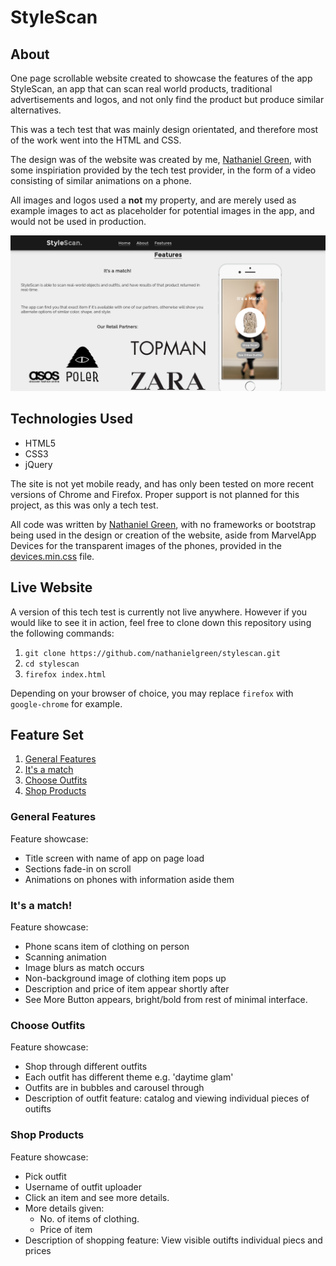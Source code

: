 # StyleScan

## About

One page scrollable website created to showcase the features of the app
StyleScan, an app that can scan real world products, traditional advertisements
and logos, and not only find the product but produce similar alternatives.

This was a tech test that was mainly design orientated, and therefore most of
the work went into the HTML and CSS.

The design was of the website was created by me, [Nathaniel
Green](http://github.com/nathanielgreen), with some inspiriation provided by the
tech test provider, in the form of a video consisting of similar animations on a
phone.

All images and logos used a **not** my property, and are merely used as example
images to act as placeholder for potential images in the app, and would not be
used in production.

![screenshot.png](./images/screenshot.png)



## Technologies Used

- HTML5
- CSS3
- jQuery

The site is not yet mobile ready, and has only been tested on more recent
versions of Chrome and Firefox. Proper support is not planned for this project,
as this was only a tech test.

All code was written by [Nathaniel Green](http://github.com/nathanielgreen),
with no frameworks or bootstrap being used in the design or creation of the
website, aside from MarvelApp Devices for the transparent images of the phones,
provided in the [devices.min.css](./stylesheets/devices.min.css) file.



## Live Website

A version of this tech test is currently not live anywhere. However if you would
like to see it in action, feel free to clone down this repository using the
following commands:
1. `git clone https://github.com/nathanielgreen/stylescan.git`
2. `cd stylescan`
3. `firefox index.html`

Depending on your browser of choice, you may replace `firefox` with
`google-chrome` for example.



## Feature Set
  1. [General Features](#1)
  2. [It's a match](#2)
  3. [Choose Outfits](#3)
  4. [Shop Products](#4)



<div id="1" />

### General Features 

Feature showcase:

- Title screen with name of app on page load
- Sections fade-in on scroll
- Animations on phones with information aside them



<div id="2" />

### It's a match!

Feature showcase:

- Phone scans item of clothing on person
- Scanning animation
- Image blurs as match occurs
- Non-background image of clothing item pops up
- Description and price of item appear shortly after
- See More Button appears, bright/bold from rest of minimal interface.



<div id="3" />

### Choose Outfits

Feature showcase:

- Shop through different outfits
- Each outfit has different theme e.g. 'daytime glam'
- Outfits are in bubbles and carousel through
- Description of outfit feature: catalog and viewing individual pieces of
  outifts



<div id="4" />

### Shop Products

Feature showcase:

- Pick outfit
- Username of outfit uploader
- Click an item and see more details.
- More details given:
    - No. of items of clothing.
    - Price of item
- Description of shopping feature: View visible outifts individual piecs and
  prices
